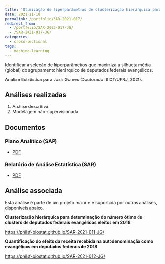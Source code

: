 ```yaml
---
title: 'Otimização de hiperparâmetros de clusterização hierárquica para identificação de deputados evangélicos de corporações pentecostais eleitos em 2018'
date: 2021-11-18
permalink: /portfolio/SAR-2021-017/
redirect_from:
  - /portfolio/SAR-2021-017-JG/
  - /SAR-2021-017-JG/
categories:
  - cross-sectional
tags:
  - machine-learning
---
```


Identificar a seleção de hiperparâmetros que maximiza a silhueta média (global) do agrupamento hierárquico de deputados federais evangélicos.

Análise Estatística para Josir Gomes (Doutorado IBICT/UFRJ, 2021).

## Análises realizadas

1. Análise descritiva
1. Modelagem não-supervisionada

## Documentos

### Plano Analítico (SAP)

- [PDF][sap]

### Relatório de Análise Estatística (SAR)

- [PDF][sar]

## Análise associada

Esta análise é parte de um projeto maior e é suportada por outras análises, disponíveis abaixo.

**Clusterização hierárquica para determinação do número ótimo de clusters de deputados federais evangélicos eleitos em 2018**

<https://philsf-biostat.github.io/SAR-2021-011-JG/>

**Quantificação do efeito da receita recebida na autodenominação como evangélicos em deputados federais de 2018**

<https://philsf-biostat.github.io/SAR-2021-012-JG/>

<!-- --- -->

[sap]: /files/SAP-2021-017-JG-v01.pdf

[sar]: /files/SAR-2021-017-JG-v01.pdf
